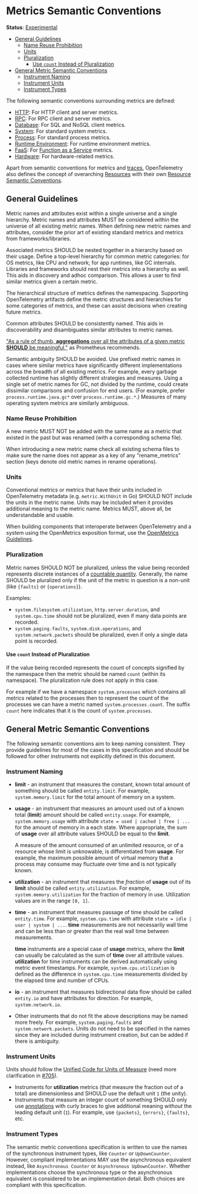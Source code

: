 <!--- Hugo front matter used to generate the website version of this page:
linkTitle: Semantic Conventions
--->

<!-- omit in toc -->
# Metrics Semantic Conventions

**Status**: [Experimental](../../document-status.md)

<!-- toc -->

- [General Guidelines](#general-guidelines)
  * [Name Reuse Prohibition](#name-reuse-prohibition)
  * [Units](#units)
  * [Pluralization](#pluralization)
    + [Use `count` Instead of Pluralization](#use-count-instead-of-pluralization)
- [General Metric Semantic Conventions](#general-metric-semantic-conventions)
  * [Instrument Naming](#instrument-naming)
  * [Instrument Units](#instrument-units)
  * [Instrument Types](#instrument-types)

<!-- tocstop -->

The following semantic conventions surrounding metrics are defined:

* [HTTP](http-metrics.md): For HTTP client and server metrics.
* [RPC](rpc-metrics.md): For RPC client and server metrics.
* [Database](database-metrics.md): For SQL and NoSQL client metrics.
* [System](system-metrics.md): For standard system metrics.
* [Process](process-metrics.md): For standard process metrics.
* [Runtime Environment](runtime-environment-metrics.md): For runtime environment metrics.
* [FaaS](faas-metrics.md): For [Function as a Service](https://en.wikipedia.org/wiki/Function_as_a_service) metrics.
* [Hardware](hardware-metrics.md): For hardware-related metrics.

Apart from semantic conventions for metrics and
[traces](../../trace/semantic_conventions/README.md), OpenTelemetry also
defines the concept of overarching [Resources](../../resource/sdk.md) with
their own [Resource Semantic
Conventions](../../resource/semantic_conventions/README.md).

## General Guidelines

Metric names and attributes exist within a single universe and a single
hierarchy. Metric names and attributes MUST be considered within the universe of
all existing metric names. When defining new metric names and attributes,
consider the prior art of existing standard metrics and metrics from
frameworks/libraries.

Associated metrics SHOULD be nested together in a hierarchy based on their
usage. Define a top-level hierarchy for common metric categories: for OS
metrics, like CPU and network; for app runtimes, like GC internals. Libraries
and frameworks should nest their metrics into a hierarchy as well. This aids
in discovery and adhoc comparison. This allows a user to find similar metrics
given a certain metric.

The hierarchical structure of metrics defines the namespacing. Supporting
OpenTelemetry artifacts define the metric structures and hierarchies for some
categories of metrics, and these can assist decisions when creating future
metrics.

Common attributes SHOULD be consistently named. This aids in discoverability and
disambiguates similar attributes to metric names.

["As a rule of thumb, **aggregations** over all the attributes of a given
metric **SHOULD** be
meaningful,"](https://prometheus.io/docs/practices/naming/#metric-names) as
Prometheus recommends.

Semantic ambiguity SHOULD be avoided. Use prefixed metric names in cases
where similar metrics have significantly different implementations across the
breadth of all existing metrics. For example, every garbage collected runtime
has slightly different strategies and measures. Using a single set of metric
names for GC, not divided by the runtime, could create dissimilar comparisons
and confusion for end users. (For example, prefer `process.runtime.java.gc*` over
`process.runtime.gc.*`.) Measures of many operating system metrics are similarly
ambiguous.

### Name Reuse Prohibition

A new metric MUST NOT be added with the same name as a metric that existed in
the past but was renamed (with a corresponding schema file).

When introducing a new metric name check all existing schema files to make sure
the name does not appear as a key of any "rename_metrics" section (keys denote
old metric names in rename operations).

### Units

Conventional metrics or metrics that have their units included in
OpenTelemetry metadata (e.g. `metric.WithUnit` in Go) SHOULD NOT include the
units in the metric name. Units may be included when it provides additional
meaning to the metric name. Metrics MUST, above all, be understandable and
usable.

When building components that interoperate between OpenTelemetry and a system
using the OpenMetrics exposition format, use the
[OpenMetrics Guidelines](../../compatibility/prometheus_and_openmetrics.md).

### Pluralization

Metric names SHOULD NOT be pluralized, unless the value being recorded
represents discrete instances of a
[countable quantity](https://en.wikipedia.org/wiki/Count_noun).
Generally, the name SHOULD be pluralized only if the unit of the metric in
question is a non-unit (like `{faults}` or `{operations}`).

Examples:

* `system.filesystem.utilization`, `http.server.duration`, and `system.cpu.time`
should not be pluralized, even if many data points are recorded.
* `system.paging.faults`, `system.disk.operations`, and `system.network.packets`
should be pluralized, even if only a single data point is recorded.

#### Use `count` Instead of Pluralization

If the value being recorded represents the count of concepts signified
by the namespace then the metric should be named `count` (within its namespace).
The pluralization rule does not apply in this case.

For example if we have a namespace `system.processes` which contains all metrics related
to the processes then to represent the count of the processes we can have a metric named
`system.processes.count`. The suffix `count` here indicates that it is the count of
`system.processes`.

## General Metric Semantic Conventions

The following semantic conventions aim to keep naming consistent. They
provide guidelines for most of the cases in this specification and should be
followed for other instruments not explicitly defined in this document.

### Instrument Naming

- **limit** - an instrument that measures the constant, known total amount of
something should be called `entity.limit`. For example, `system.memory.limit`
for the total amount of memory on a system.

- **usage** - an instrument that measures an amount used out of a known total
(**limit**) amount should be called `entity.usage`. For example,
`system.memory.usage` with attribute `state = used | cached | free | ...` for the
amount of memory in a each state. Where appropriate, the sum of **usage**
over all attribute values SHOULD be equal to the **limit**.

  A measure of the amount consumed of an unlimited resource, or of a resource
  whose limit is unknowable, is differentiated from **usage**. For example, the
  maximum possible amount of virtual memory that a process may consume may
  fluctuate over time and is not typically known.

- **utilization** - an instrument that measures the *fraction* of **usage**
out of its **limit** should be called `entity.utilization`. For example,
`system.memory.utilization` for the fraction of memory in use. Utilization
values are in the range `[0, 1]`.

- **time** - an instrument that measures passage of time should be called
`entity.time`. For example, `system.cpu.time` with attribute `state = idle | user
| system | ...`. **time** measurements are not necessarily wall time and can
be less than or greater than the real wall time between measurements.

  **time** instruments are a special case of **usage** metrics, where the
  **limit** can usually be calculated as the sum of **time** over all attribute
  values. **utilization** for time instruments can be derived automatically
  using metric event timestamps. For example, `system.cpu.utilization` is
  defined as the difference in `system.cpu.time` measurements divided by the
  elapsed time and number of CPUs.

- **io** - an instrument that measures bidirectional data flow should be
called `entity.io` and have attributes for direction. For example,
`system.network.io`.

- Other instruments that do not fit the above descriptions may be named more
freely. For example, `system.paging.faults` and `system.network.packets`.
Units do not need to be specified in the names since they are included during
instrument creation, but can be added if there is ambiguity.

### Instrument Units

Units should follow the
[Unified Code for Units of Measure](http://unitsofmeasure.org/ucum.html) (need
more clarification in
[#705](https://github.com/open-telemetry/opentelemetry-specification/issues/705)).

- Instruments for **utilization** metrics (that measure the fraction out of a
total) are dimensionless and SHOULD use the default unit `1` (the unity).
- Instruments that measure an integer count of something SHOULD only use
[annotations](https://ucum.org/ucum.html#para-curly) with curly braces to
give additional meaning *without* the leading default unit (`1`). For example,
use `{packets}`, `{errors}`, `{faults}`, etc.

### Instrument Types

The semantic metric conventions specification is written to use the names of the synchronous instrument types,
like `Counter` or `UpDownCounter`. However, compliant implementations MAY use the asynchronous equivalent instead,
like `Asynchronous Counter` or `Asynchronous UpDownCounter`.
Whether implementations choose the synchronous type or the asynchronous equivalent is considered to be an
implementation detail. Both choices are compliant with this specification.
